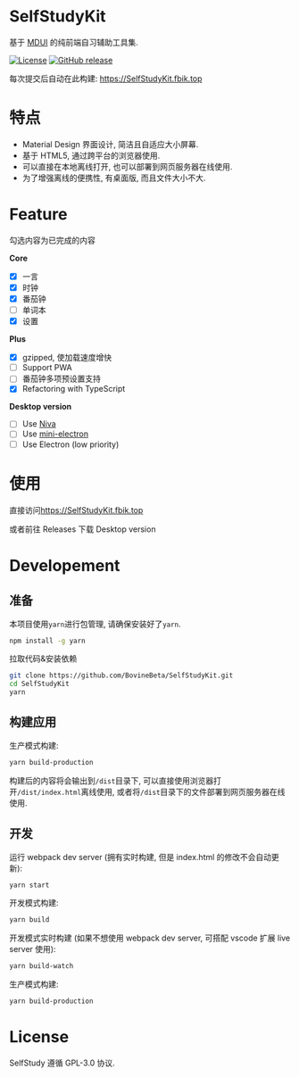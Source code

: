 # SelfStudyKit

基于 [MDUI](https://github.com/zdhxiong/mdui) 的纯前端自习辅助工具集.

[![License](https://img.shields.io/github/license/BovineBeta/SelfStudyKit?color=blue)](https://github.com/BovineBeta/SelfStudyKit)
[![GitHub release](https://img.shields.io/github/v/release/BovineBeta/SelfStudyKit)](https://github.com/BovineBeta/SelfStudyKit/releases)

每次提交后自动在此构建: <https://SelfStudyKit.fbik.top>

# 特点

-   Material Design 界面设计, 简洁且自适应大小屏幕.
-   基于 HTML5, 通过跨平台的浏览器使用.
-   可以直接在本地离线打开, 也可以部署到网页服务器在线使用.
-   为了增强离线的便携性, 有桌面版, 而且文件大小不大.

# Feature

勾选内容为已完成的内容

**Core**

-   [x] 一言
-   [x] 时钟
-   [x] 番茄钟
-   [ ] 单词本
-   [x] 设置

**Plus**

-   [x] gzipped, 使加载速度增快
-   [ ] Support PWA
-   [ ] 番茄钟多项预设置支持
-   [x] Refactoring with TypeScript

**Desktop version**

-   [ ] Use [Niva](https://github.com/bramblex/niva)
-   [ ] Use [mini-electron](https://github.com/weolar/miniblink49#mini-electron)
-   [ ] Use Electron (low priority)

# 使用

直接访问<https://SelfStudyKit.fbik.top>

或者前往 Releases 下载 Desktop version

# Developement

## 准备

本项目使用`yarn`进行包管理, 请确保安装好了`yarn`.

```bash
npm install -g yarn
```

拉取代码&安装依赖

```bash
git clone https://github.com/BovineBeta/SelfStudyKit.git
cd SelfStudyKit
yarn
```

## 构建应用

生产模式构建:

```bash
yarn build-production
```

构建后的内容将会输出到`/dist`目录下, 可以直接使用浏览器打开`/dist/index.html`离线使用, 或者将`/dist`目录下的文件部署到网页服务器在线使用.

## 开发

运行 webpack dev server (拥有实时构建, 但是 index.html 的修改不会自动更新):

```bash
yarn start
```

开发模式构建:

```bash
yarn build
```

开发模式实时构建 (如果不想使用 webpack dev server, 可搭配 vscode 扩展 live server 使用):

```bash
yarn build-watch
```

生产模式构建:

```bash
yarn build-production
```

# License

SelfStudy 遵循 GPL-3.0 协议.
